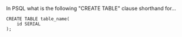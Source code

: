 In PSQL what is the following "CREATE TABLE" clause shorthand for...

```
CREATE TABLE table_name(
    id SERIAL
);
```